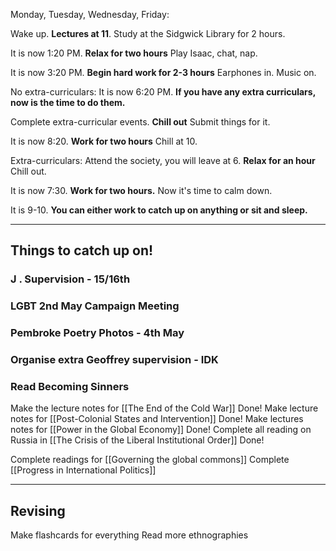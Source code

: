 Monday, Tuesday, Wednesday, Friday:

Wake up.
**Lectures at 11**.
Study at the Sidgwick Library for 2 hours.

It is now 1:20 PM.
**Relax for two hours**
Play Isaac, chat, nap.

It is now 3:20 PM.
**Begin hard work for 2-3 hours**
Earphones in. Music on. 

No extra-curriculars:
It is now 6:20 PM.
**If you have any extra curriculars, now is the time to do them.**

Complete extra-curricular events.
**Chill out**
Submit things for it.

It is now 8:20.
**Work for two hours**
Chill at 10.

Extra-curriculars:
Attend the society, you will leave at 6.
**Relax for an hour**
Chill out.

It is now 7:30.
**Work for two hours.**
Now it's time to calm down.

It is 9-10.
**You can either work to catch up on anything or sit and sleep.**

---

## Things to catch up on!

### J . Supervision - 15/16th

### LGBT 2nd May Campaign Meeting
### Pembroke Poetry Photos - 4th May 
### Organise extra Geoffrey supervision - IDK

### Read Becoming Sinners

Make the lecture notes for [[The End of the Cold War]] Done!
Make lecture notes for [[Post-Colonial States and Intervention]] Done!
Make lectures notes for [[Power in the Global Economy]] Done!
Complete all reading on Russia in [[The Crisis of the Liberal Institutional Order]] Done!

Complete readings for [[Governing the global commons]] 
Complete [[Progress in International Politics]]


---

## Revising

Make flashcards for everything
Read more ethnographies